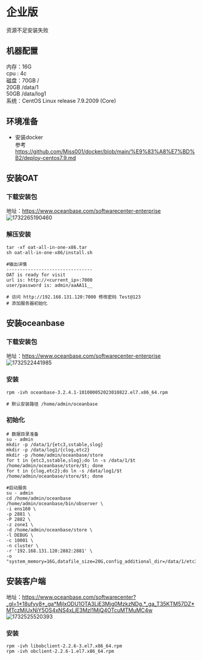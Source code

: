 # 企业版
资源不足安装失败
## 机器配置
内存：16G     
cpu : 4c     
磁盘：70GB    /      
      20GB   /data/1     
      50GB   /data/log1     
系统：CentOS Linux release 7.9.2009 (Core)

## 环境准备
- 安装docker   
  参考 https://github.com/Miss001/docker/blob/main/%E9%83%A8%E7%BD%B2/deploy-centos7.9.md
  
## 安装OAT

### 下载安装包    
地址：https://www.oceanbase.com/softwarecenter-enterprise     
![1732265190460](https://github.com/user-attachments/assets/b7e744bd-ec26-4d98-a54f-8c88f52384ec)

### 解压安装
```
tar -xf oat-all-in-one-x86.tar
sh oat-all-in-one-x86/install.sh

#输出详情
--------------------------------
OAT is ready for visit
url is: http://<current_ip>:7000
user/password is: admin/aaAA11__

# 访问 http://192.168.131.120:7000 修改密码 Test@123
# 添加服务器初始化
```

## 安装oceanbase
### 下载安装包
地址：https://www.oceanbase.com/softwarecenter-enterprise      
![1732522441985](https://github.com/user-attachments/assets/e26d3572-692d-4204-8d84-6f6df41e30bd)

### 安装
```
rpm -ivh oceanbase-3.2.4.1-101000052023010822.el7.x86_64.rpm

# 默认安装路径 /home/admin/oceanbase
```

### 初始化
```
# 数据目录准备
su - admin
mkdir -p /data/1/{etc3,sstable,slog}
mkdir -p /data/log1/{clog,etc2}
mkdir -p /home/admin/oceanbase/store
for t in {etc3,sstable,slog};do ln -s /data/1/$t /home/admin/oceanbase/store/$t; done
for t in {clog,etc2};do ln -s /data/log1/$t /home/admin/oceanbase/store/$t; done

#启动服务
su - admin
cd /home/admin/oceanbase 
/home/admin/oceanbase/bin/observer \
-i ens160 \
-p 2881 \
-P 2882 \
-z zone1 \
-d /home/admin/oceanbase/store \
-l DEBUG \
-c 10001 \
-n cluster \
-r '192.168.131.120:2882:2881' \
-o "system_memory=16G,datafile_size=20G,config_additional_dir=/data/1/etc3;/data/log1/etc2"
```

## 安装客户端
地址：https://www.oceanbase.com/softwarecenter?_gl=1*18ufyy8*_ga*MjIxODU1OTA3LjE3Mjg0MzkzNDg.*_ga_T35KTM57DZ*MTczMjUxNjY5OS4xNS4xLjE3MzI1MjQ4OTcuMTMuMC4w        
![1732525520393](https://github.com/user-attachments/assets/972d019f-77f2-4c6e-bbf6-c3cb296949ff)

### 安装
```
rpm -ivh libobclient-2.2.6-3.el7.x86_64.rpm
rpm -ivh obclient-2.2.6-1.el7.x86_64.rpm
```

